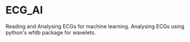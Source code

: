# ECG_AI
Reading and Analysing ECGs for machine learning.
Analysing ECGs using python's wfdb package for wavelets.
